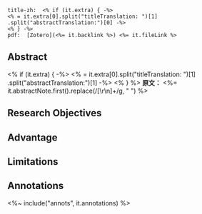 ```ad-info
title-zh:  <% if (it.extra) { -%>
<% = it.extra[0].split("titleTranslation: ")[1] .split("abstractTranslation:")[0] -%>
<% } -%>
pdf:  [Zotero](<%= it.backlink %>) <%= it.fileLink %>
```

## Abstract
<% if (it.extra) { -%>
<% = it.extra[0].split("titleTranslation: ")[1] .split("abstractTranslation:")[1] -%>
<% } %>
**原文：**
<%= it.abstractNote.first().replace(/[\r\n]+/g, " ") %>

## Research Objectives


## Advantage


## Limitations


## Annotations
<%~ include("annots", it.annotations) %>